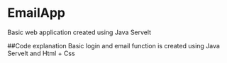# EmailApp
Basic web application created using Java Servelt 

##Code explanation 
Basic login and email function is created using Java Servelt and Html + Css
